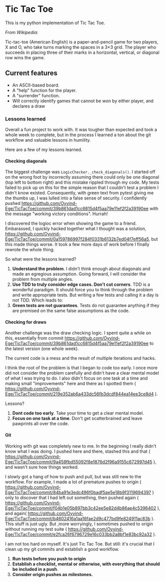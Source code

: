 # Tic Tac Toe

This is my python implementation of Tic Tac Toe.

*From Wikipedia:*

Tic-tac-toe (American English) is a paper-and-pencil game for two players, X and O, who take turns marking the spaces in a 3×3 grid. The player who succeeds in placing three of their marks in a horizontal, vertical, or diagonal row wins the game. 

## Current features

- An ASCII-based board.
- A "help" function for the player.
- A "surrender" function.
- Will correctly identify games that cannot be won by either player, and declares a draw

### Lessons learned

Overall a fun project to work with. It was tougher than expected and took a whole week to complete, but in the process I learned a ton about the git workflow and valuable lessons in humility.

Here are a few of my lessons learned.

#### Checking diagonals
The biggest challenge was `LogicChecker._check_diagonals()`. I started off on the wrong foot by incorrectly assuming there could only be one diagonal (top left to bottom right) and this mistake rippled through my code. My tests failed to pick up on this for the simple reason that I couldn't test a problem I didn't know existed. Consequently, with green text from pytest giving me the thumbs up, I was lulled into a false sense of security. I confidently pushed https://github.com/Oyvind-Ege/TicTacToe/commit/39b861dad1cc6815d4f5aa79e11ef2f2a39190ee with the message "working victory conditions". Hurrah!

I discovered the logioc error when showing the game to a friend. Embarassed, I quickly hacked together what I thought was a solution, https://github.com/Oyvind-Ege/TicTacToe/commit/0a159786997f284f0331b6132b7ed04f7eff56a5, but this made things worse. It took a few more days of work before I finally rewrote the whole thing.

So what were the lessons learned?

1. **Understand the problem**. I didn't think enough about diagonals and made an egregious assumption. Going forward, I will consider the problem from multiple angles.
2. **Use TDD to truly consider edge cases. Don't cut corners**. TDD is a wonderful paradigm. It should force you to think through the problem and write appropriate tests. But writing a few tests and calling it a day is not TDD. Which leads to:
3. **Green tests are not guarantees**. Tests do not guarantee anything if they are premised on the same false assumptions as the code.


#### Checking for draws
Another challenge was the draw checking logic. I spent quite a while on this, essentially from commit https://github.com/Oyvind-Ege/TicTacToe/commit/39b861dad1cc6815d4f5aa79e11ef2f2a39190ee to the latest version (one whole week).

The current code is a mess and the result of multiple iterations and hacks. 

I think the root of the problem is that I began to code too early. I once more did not consider the problem carefully and didn't have a clear mental model of what I was trying to do. I also didn't focus on one task at a time and making small "improvements" here and there as I spotted them ( https://github.com/Oyvind-Ege/TicTacToe/commit/219e352ab6a433dc56fb3dcdf844ea14ee3ce8d4 ). 

Lessons?

1. **Dont code too early**. Take your time to get a clear mental model.
2. **Focus on one task at a time**. Don't get scatterbrained and leave pawprints all over the code.

#### Git
Working with git was completely new to me. In the beginning I really didn't know what I was doing. I pushed here and there, stashed this and that ( https://github.com/Oyvind-Ege/TicTacToe/commit/9a458fbd55092f8e1876d2f96a9155c672997d45 ), and wasn't sure how things worked.

I slowly got a hang of how to push and pull, but was still new to the workflow. For example, I made a lot of premature pushes to origin ( https://github.com/Oyvind-Ege/TicTacToe/commit/84ba91e3edc496f0badf5ae5e18b9f3119694397 ) only to discover that I had left out something, then pushed again ( https://github.com/Oyvind-Ege/TicTacToe/commit/f04b1e05b897bb3c42ee5e82d4b86ae4c5396402 ), and again( https://github.com/Oyvind-Ege/TicTacToe/commit/b4602416a1aa16fae2d9c477bd9fe824911ac83b ). This stuff is just ugly. But ,more worryingly, I sometimes pushed to origin without running my test suite ( https://github.com/Oyvind-Ege/TicTacToe/commit/e2fca26f6796729e16c033bb2a8bf1e83bc92a32 ).

I am not too hard on myself. It's just Tic Tac Toe. But still: it's crucial that I clean up my git commits and establish a good workflow. 

1. **Run tests before you push to origin**
2. **Establish a checklist, mental or otherwise, with everything that should be included in a push**.
3. **Consider origin pushes as milestones.**


